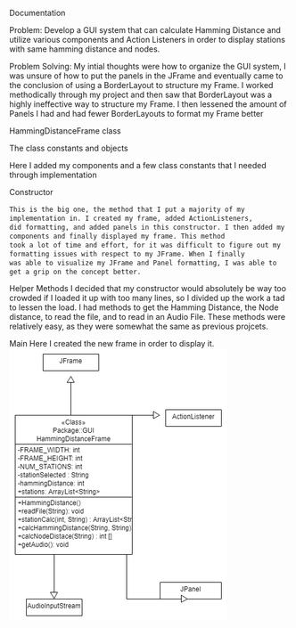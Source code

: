 Documentation

Problem: Develop a GUI system that can calculate Hamming Distance and utilize various components and Action Listeners
in order to display stations with same hamming distance and nodes.

Problem Solving: My intial thoughts were how to organize the GUI system, I was unsure of how to put the panels in the JFrame and
eventually came to the conclusion of using a BorderLayout to structure my Frame. I worked methodically through my project and then 
saw that BorderLayout was a highly ineffective way to structure my Frame. I then lessened the amount of Panels I had and had fewer
BorderLayouts to format my Frame better

HammingDistanceFrame class

The class constants and objects

Here I added my components and a few class constants that I needed through implementation

Constructor

	This is the big one, the method that I put a majority of my implementation in. I created my frame, added ActionListeners, 
	did formatting, and added panels in this constructor. I then added my components and finally displayed my frame. This method
	took a lot of time and effort, for it was difficult to figure out my formatting issues with respect to my JFrame. When I finally
	was able to visualize my JFrame and Panel formatting, I was able to get a grip on the concept better. 

Helper Methods
	I decided that my constructor would absolutely be way too crowded if I loaded it up with too many lines, so I divided
	up the work a tad to lessen the load. I had methods to get the Hamming Distance, the Node distance, to read the file, 
	and to read in an Audio File. These methods were relatively easy, as they were somewhat the same as previous projcets. 

Main
	Here I created the new frame in order to display it.
![](UML.png)
